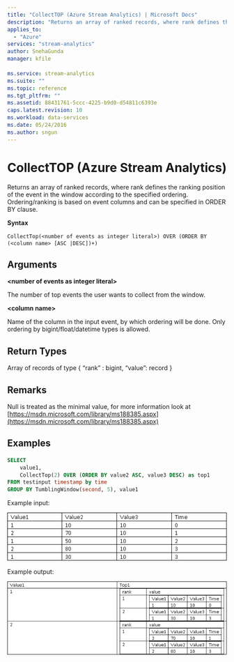 ```yaml
---
title: "CollectTOP (Azure Stream Analytics) | Microsoft Docs"
description: "Returns an array of ranked records, where rank defines the ranking position of the event in the window according to the specified ordering."
applies_to: 
  - "Azure"
services: "stream-analytics"
author: SnehaGunda
manager: kfile

ms.service: stream-analytics
ms.suite: ""
ms.topic: reference
ms.tgt_pltfrm: ""   
ms.assetid: 88431761-5ccc-4225-b9d0-d54811c6393e
caps.latest.revision: 10
ms.workload: data-services
ms.date: 05/24/2016
ms.author: sngun
---
```


# CollectTOP (Azure Stream Analytics)
  Returns an array of ranked records, where rank defines the ranking position of the event in the window according to the specified ordering. Ordering/ranking is based on event columns and can be specified in ORDER BY clause.  
  
 **Syntax**  
  
```  
CollectTop(<number of events as integer literal>) OVER (ORDER BY (<column name> [ASC |DESC])+)  
```  
  
## Arguments  
 **\<number of events as integer literal>**  
  
 The number of top events the user wants to collect from the window.  
  
 **\<column name>**  
  
 Name of the column in the input event, by which ordering will be done. Only ordering by bigint/float/datetime types is allowed.  
  
## Return Types  
 Array of records of type { “rank” : bigint, “value”: record  }  
  
## Remarks  
 Null is treated as the minimal value, for more information look at [https://msdn.microsoft.com/library/ms188385.aspx](https://msdn.microsoft.com/library/ms188385.aspx)  
  
## Examples  
  
```SQL  
SELECT   
    value1,  
    CollectTop(2) OVER (ORDER BY value2 ASC, value3 DESC) as top1  
FROM testinput timestamp by time  
GROUP BY TumblingWindow(second, 5), value1  
```  
  
 Example input:  
  
![SA-COLLECTTOP-INPUTv2.PNG](media/sa-collecttop-inputv2.png)
  
 Example output:  

![SA-COLLECTTOP-OUTPUT.PNG](media/sa-collecttop-output.png)

  
